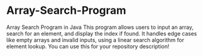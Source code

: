 # Array-Search-Program
Array Search Program in Java  This program allows users to input an array, search for an element, and display the index if found. It handles edge cases like empty arrays and invalid inputs, using a linear search algorithm for element lookup.  You can use this for your repository description!
